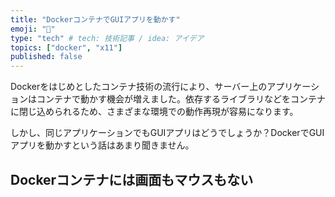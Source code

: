 ```yaml
---
title: "DockerコンテナでGUIアプリを動かす"
emoji: "🐳"
type: "tech" # tech: 技術記事 / idea: アイデア
topics: ["docker", "x11"]
published: false
---
```


Dockerをはじめとしたコンテナ技術の流行により、サーバー上のアプリケーションはコンテナで動かす機会が増えました。依存するライブラリなどをコンテナに閉じ込められるため、さまざまな環境での動作再現が容易になります。

しかし、同じアプリケーションでもGUIアプリはどうでしょうか？DockerでGUIアプリを動かすという話はあまり聞きません。

## Dockerコンテナには画面もマウスもない



